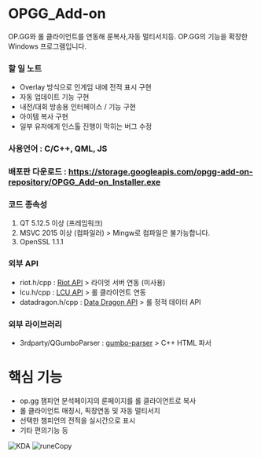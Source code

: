 # OPGG_Add-on
OP.GG와 롤 클라이언트를 연동해 룬복사,자동 멀티서치등. OP.GG의 기능을 확장한 Windows 프로그램입니다.

### 할 일 노트
  - Overlay 방식으로 인게임 내에 전적 표시 구현
  - 자동 업데이트 기능 구현
  - 내전/대회 방송용 인터페이스 / 기능 구현
  - 아이템 복사 구현
  - 일부 유저에게 인스톨 진행이 막히는 버그 수정

### 사용언어 : C/C++, QML, JS 


### 배포판 다운로드 : https://storage.googleapis.com/opgg-add-on-repository/OPGG_Add-on_Installer.exe


### 코드 종속성
1. QT 5.12.5 이상 (프레임워크)
2. MSVC 2015 이상 (컴파일러) > Mingw로 컴파일은 불가능합니다.
3. OpenSSL 1.1.1


### 외부 API
- riot.h/cpp : [Riot API](https://developer.riotgames.com/apis) > 라이엇 서버 연동 (미사용)
- lcu.h/cpp : [LCU API](https://riot-api-libraries.readthedocs.io/en/latest/lcu.html) > 롤 클라이언트 연동
- datadragon.h/cpp : [Data Dragon API](https://developer.riotgames.com/docs/lol#data-dragon) > 롤 정적 데이터 API


### 외부 라이브러리
- 3rdparty/QGumboParser : [gumbo-parser](https://github.com/google/gumbo-parser) > C++ HTML 파서


# 핵심 기능
- op.gg 챔피언 분석페이지의 룬페이지를 롤 클라이언트로 복사
- 롤 클라이언트 매칭시, 픽창연동 및 자동 멀티서치
- 선택한 챔피언의 전적을 실시간으로 표시
- 기타 편의기능 등

![KDA](https://user-images.githubusercontent.com/45027993/83393479-d01aee00-a431-11ea-95dc-491e62b075ae.JPG)
![runeCopy](https://user-images.githubusercontent.com/45027993/82983614-62cf1d80-a02b-11ea-94b4-d085744aab8c.png)
